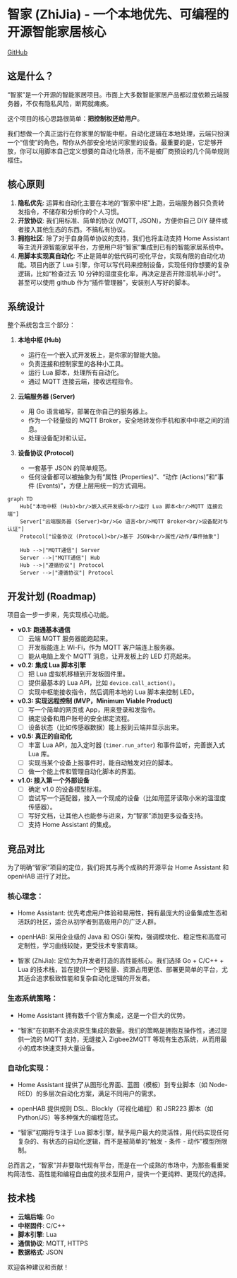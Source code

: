 # 智家 (ZhiJia) - 一个本地优先、可编程的开源智能家居核心

[GitHub](https://github.com/pxwg/Smart-Home)

## 这是什么？

“智家”是一个开源的智能家居项目。市面上大多数智能家居产品都过度依赖云端服务器，不仅有隐私风险，断网就瘫痪。

这个项目的核心思路很简单：**把控制权还给用户**。

我们想做一个真正运行在你家里的智能中枢。自动化逻辑在本地处理，云端只扮演一个“信使”的角色，帮你从外部安全地访问家里的设备。最重要的是，它足够开放，你可以用脚本自己定义想要的自动化场景，而不是被厂商预设的几个简单规则框住。

## 核心原则

1.  **隐私优先**: 运算和自动化主要在本地的“智家中枢”上跑，云端服务器只负责转发指令，不储存和分析你的个人习惯。
2.  **开放协议**: 我们用标准、简单的协议 (MQTT, JSON)，方便你自己 DIY 硬件或者接入其他生态的东西。不搞私有协议。
3.  **拥抱社区**: 除了对于自身简单协议的支持，我们也将主动支持 Home Assistant 等主流开源智能家居平台，方便用户将“智家”集成到已有的智能家居系统中。
4.  **用脚本实现真自动化**: 不止是简单的低代码可视化平台，实现有限的自动化功能。项目内嵌了 Lua 引擎，你可以写代码来控制设备，实现任何你想要的复杂逻辑，比如“检查过去 10 分钟的湿度变化率，再决定是否开除湿机半小时”。甚至可以使用 github 作为“插件管理器”，安装别人写好的脚本。

## 系统设计

整个系统包含三个部分：

1.  **本地中枢 (Hub)**
    * 运行在一个嵌入式开发板上，是你家的智能大脑。
    * 负责连接和控制家里的各种小工具。
    * 运行 Lua 脚本，处理所有自动化。
    * 通过 MQTT 连接云端，接收远程指令。

2.  **云端服务器 (Server)**
    * 用 Go 语言编写，部署在你自己的服务器上。
    * 作为一个轻量级的 MQTT Broker，安全地转发你手机和家中中枢之间的消息。
    * 处理设备配对和认证。

3.  **设备协议 (Protocol)**
    * 一套基于 JSON 的简单规范。
    * 任何设备都可以被抽象为有“属性 (Properties)”、“动作 (Actions)”和“事件 (Events)”，方便上层用统一的方式调用。

```mermaid
graph TD
    Hub["本地中枢 (Hub)<br/>嵌入式开发板<br/>运行 Lua 脚本<br/>MQTT 连接云端"]
    Server["云端服务器 (Server)<br/>Go 语言<br/>MQTT Broker<br/>设备配对与认证"]
    Protocol["设备协议 (Protocol)<br/>基于 JSON<br/>属性/动作/事件抽象"]

    Hub -->|"MQTT通信"| Server
    Server -->|"MQTT通信"| Hub
    Hub -->|"遵循协议"| Protocol
    Server -->|"遵循协议"| Protocol
```

## 开发计划 (Roadmap)

项目会一步一步来，先实现核心功能。

* **v0.1: 跑通基本通信**
    * [ ] 云端 MQTT 服务器能跑起来。
    * [ ] 开发板能连上 Wi-Fi，作为 MQTT 客户端连上服务器。
    * [ ] 能从电脑上发个 MQTT 消息，让开发板上的 LED 灯亮起来。

* **v0.2: 集成 Lua 脚本引擎**
    * [ ] 把 Lua 虚拟机移植到开发板固件里。
    * [ ] 提供最基本的 Lua API，比如 `device.call_action()`。
    * [ ] 实现中枢能接收指令，然后调用本地的 Lua 脚本来控制 LED。

* **v0.3: 实现远程控制 (MVP，Minimum Viable Product)**
    * [ ] 写一个简单的网页或 App，用来登录和发指令。
    * [ ] 搞定设备和用户账号的安全绑定流程。
    * [ ] 设备状态（比如传感器数据）能上报到云端并显示出来。

* **v0.5: 真正的自动化**
    * [ ] 丰富 Lua API，加入定时器 (`timer.run_after`) 和事件监听，完善嵌入式 Lua 库。
    * [ ] 实现当某个设备上报事件时，能自动触发对应的脚本。
    * [ ] 做一个能上传和管理自动化脚本的界面。

* **v1.0: 接入第一个外部设备**
    * [ ] 确定 v1.0 的设备模型标准。
    * [ ] 尝试写一个适配器，接入一个现成的设备（比如用蓝牙读取小米的温湿度传感器）。
    * [ ] 写好文档，让其他人也能参与进来，为“智家”添加更多设备支持。
    * [ ] 支持 Home Assistant 的集成。

## 竞品对比

为了明确“智家”项目的定位，我们将其与两个成熟的开源平台 Home Assistant 和 openHAB 进行了对比。

### 核心理念：

- Home Assistant: 优先考虑用户体验和易用性，拥有最庞大的设备集成生态和活跃的社区，适合从初学者到高级用户的广泛人群。   

- openHAB: 采用企业级的 Java 和 OSGi 架构，强调模块化、稳定性和高度可定制性，学习曲线较陡，更受技术专家青睐。   

- 智家 (ZhiJia): 定位为为开发者打造的高性能核心。我们选择 Go + C/C++ + Lua 的技术栈，旨在提供一个更轻量、资源占用更低、部署更简单的平台，尤其适合追求极致性能和复杂自动化逻辑的开发者。

### 生态系统策略：

- Home Assistant 拥有数千个官方集成，这是一个巨大的优势。   

- “智家”在初期不会追求原生集成的数量。我们的策略是拥抱互操作性，通过提供一流的 MQTT 支持，无缝接入 Zigbee2MQTT 等现有生态系统，从而用最小的成本快速支持大量设备。

### 自动化实现：

- Home Assistant 提供了从图形化界面、蓝图（模板）到专业脚本（如 Node-RED）的多层次自动化方案，满足不同用户的需求。   

- openHAB 提供规则 DSL、Blockly（可视化编程）和 JSR223 脚本（如 Python/JS）等多种强大的编程范式。   

- “智家”初期将专注于 Lua 脚本引擎，赋予用户最大的灵活性，用代码实现任何复杂的、有状态的自动化逻辑，而不是被简单的“触发 - 条件 - 动作”模型所限制。

总而言之，“智家”并非要取代现有平台，而是在一个成熟的市场中，为那些看重架构简洁性、高性能和编程自由度的技术型用户，提供一个更纯粹、更现代的选择。

## 技术栈

* **云端后端**: Go
* **中枢固件**: C/C++
* **脚本引擎**: Lua
* **通信协议**: MQTT, HTTPS
* **数据格式**: JSON

欢迎各种建议和贡献！
